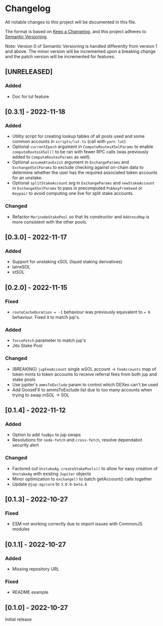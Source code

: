 # Changelog

All notable changes to this project will be documented in this file.

The format is based on [Keep a Changelog](https://keepachangelog.com/en/1.0.0/),
and this project adheres to [Semantic Versioning](https://semver.org/spec/v2.0.0.html).

Note: Version 0 of Semantic Versioning is handled differently from version 1 and above. The minor version will be incremented upon a breaking change and the patch version will be incremented for features.

## [UNRELEASED]

### Added

- Doc for lut feature

## [0.3.1] - 2022-11-18

### Added

- Utility script for creating lookup tables of all pools used and some common accounts in `scripts/lut.ts` (call with `yarn lut`)
- Optional `currentEpoch` argument in `ComputeRoutesXSolParams` to enable `computeRoutesXSol()` to be ran with fewer RPC calls (was previously added to `ComputeRoutesParams` as well).
- Optional `assumeAtasExist` argument in `ExchangeParams` and `ExchangeXSolParams` to exclude checking against on-chain data to determine whether the user has the required associated token accounts for an unstake.
- Optional `splitStakeAccount` arg in `ExchangeParams` and `newStakeAccount` in `ExchangeXSolParams` to pass in precomputed `PubkeyFromSeed` or `Keypair` to avoid computing one live for split stake accounts.

### Changed

- Refactor `MarinadeStakePool` so that its constructor and `AddressMap` is more consistent with the other pools. 

## [0.3.0] - 2022-11-17

### Added

- Support for unstaking xSOL (liquid staking derivatives)
- laineSOL
- stSOL

## [0.2.0] - 2022-11-15

### Fixed

- `routeCacheDuration = -1` behaviour was previously equivalent to `= 0` behaviour. Fixed it to match jup's.

### Added

- `forceFetch` parameter to match jup's
- Jito Stake Pool

### Changed

- (BREAKING) `jupFeeAccount` single wSOL account -> `feeAccounts` map of token mints to token accounts to receive referral fees from both jup and stake pools
- Use jupiter's `ammsToExclude` param to control which DEXes can't be used
- Add GooseFX to ammsToExclude list due to too many accounts when trying to swap mSOL -> SOL

## [0.1.4] - 2022-11-12

### Added

- Option to add `feeBps` to jup swaps
- Resolutions for `node-fetch` and `cross-fetch`, resolve dependabot security alert

### Changed

- Factored out `UnstakeAg.createStakePools()` to allow for easy creation of `UnstakeAg` with existing `Jupiter` objects
- Minor optimization to `exchange()` to batch getAccount() calls together
- Update `@jup-ag/core` to `3.0.0-beta.6`

## [0.1.3] - 2022-10-27

### Fixed

- ESM not working correctly due to import issues with CommonJS modules

## [0.1.1] - 2022-10-27

### Added

- Missing repository URL

### Fixed

- README example

## [0.1.0] - 2022-10-27
Initial release

